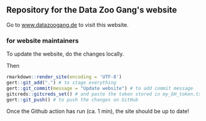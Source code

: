 ## Repository for the Data Zoo Gang's website

Go to www.datazoogang.de to visit this website.

### for website maintainers

To update the website, do the changes locally.

Then

```r
rmarkdown::render_site(encoding = 'UTF-8')
gert::git_add(".") # to stage everything
gert::git_commit(message = "Update website") # to add commit message
gitcreds::gitcreds_set() # and paste the token stored in my_GH_token.txt
gert::git_push() # to push the changes on GitHub
```

Once the Github action has run (ca. 1 min), the site should be up to date!

